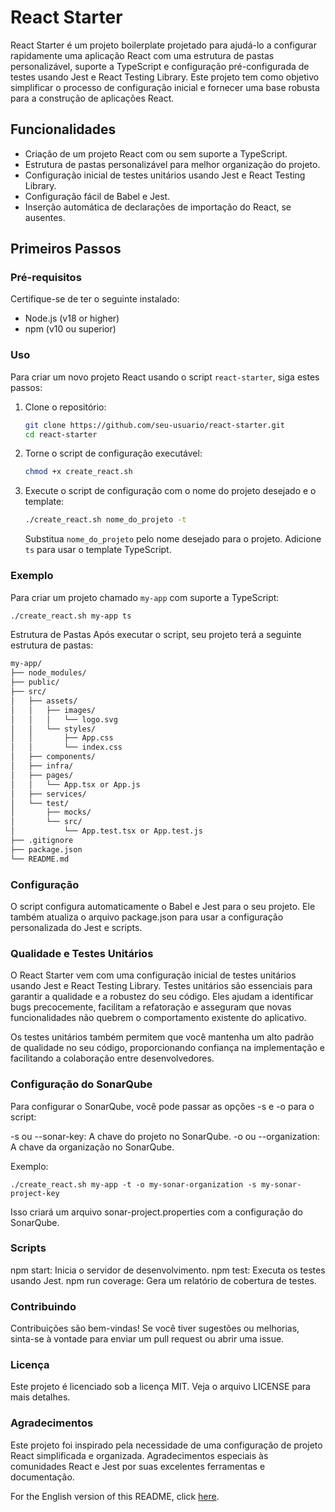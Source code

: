 # React Starter

React Starter é um projeto boilerplate projetado para ajudá-lo a configurar rapidamente uma aplicação React com uma estrutura de pastas personalizável, suporte a TypeScript e configuração pré-configurada de testes usando Jest e React Testing Library. Este projeto tem como objetivo simplificar o processo de configuração inicial e fornecer uma base robusta para a construção de aplicações React.

## Funcionalidades

- Criação de um projeto React com ou sem suporte a TypeScript.
- Estrutura de pastas personalizável para melhor organização do projeto.
- Configuração inicial de testes unitários usando Jest e React Testing Library.
- Configuração fácil de Babel e Jest.
- Inserção automática de declarações de importação do React, se ausentes.

## Primeiros Passos

### Pré-requisitos

Certifique-se de ter o seguinte instalado:

- Node.js (v18 or higher)
- npm (v10 ou superior)

### Uso

Para criar um novo projeto React usando o script `react-starter`, siga estes passos:

1. Clone o repositório:

    ```bash
    git clone https://github.com/seu-usuario/react-starter.git
    cd react-starter
    ```

2. Torne o script de configuração executável:

    ```bash
    chmod +x create_react.sh
    ```

3. Execute o script de configuração com o nome do projeto desejado e o template:

    ```bash
    ./create_react.sh nome_do_projeto -t
    ```

    Substitua `nome_do_projeto` pelo nome desejado para o projeto. Adicione `ts` para usar o template TypeScript.

### Exemplo

Para criar um projeto chamado `my-app` com suporte a TypeScript:

```bash
./create_react.sh my-app ts
```

Estrutura de Pastas
Após executar o script, seu projeto terá a seguinte estrutura de pastas:

```bash
my-app/
├── node_modules/
├── public/
├── src/
│   ├── assets/
│   │   ├── images/
│   │   │   └── logo.svg
│   │   └── styles/
│   │       ├── App.css
│   │       └── index.css
│   ├── components/
│   ├── infra/
│   ├── pages/
│   │   └── App.tsx or App.js
│   ├── services/
│   └── test/
│       ├── mocks/
│       └── src/
│           └── App.test.tsx or App.test.js
├── .gitignore
├── package.json
└── README.md
```

### Configuração

O script configura automaticamente o Babel e Jest para o seu projeto. Ele também atualiza o arquivo package.json para usar a configuração personalizada do Jest e scripts.

### Qualidade e Testes Unitários

O React Starter vem com uma configuração inicial de testes unitários usando Jest e React Testing Library. Testes unitários são essenciais para garantir a qualidade e a robustez do seu código. Eles ajudam a identificar bugs precocemente, facilitam a refatoração e asseguram que novas funcionalidades não quebrem o comportamento existente do aplicativo.

Os testes unitários também permitem que você mantenha um alto padrão de qualidade no seu código, proporcionando confiança na implementação e facilitando a colaboração entre desenvolvedores.

### Configuração do SonarQube

Para configurar o SonarQube, você pode passar as opções -s e -o para o script:

-s ou --sonar-key: A chave do projeto no SonarQube.
-o ou --organization: A chave da organização no SonarQube.

Exemplo:

```
./create_react.sh my-app -t -o my-sonar-organization -s my-sonar-project-key
```

Isso criará um arquivo sonar-project.properties com a configuração do SonarQube.

### Scripts

npm start: Inicia o servidor de desenvolvimento.
npm test: Executa os testes usando Jest.
npm run coverage: Gera um relatório de cobertura de testes.

### Contribuindo

Contribuições são bem-vindas! Se você tiver sugestões ou melhorias, sinta-se à vontade para enviar um pull request ou abrir uma issue.

### Licença

Este projeto é licenciado sob a licença MIT. Veja o arquivo LICENSE para mais detalhes.

### Agradecimentos

Este projeto foi inspirado pela necessidade de uma configuração de projeto React simplificada e organizada. Agradecimentos especiais às comunidades React e Jest por suas excelentes ferramentas e documentação.

For the English version of this README, click [here](README_EN.md).